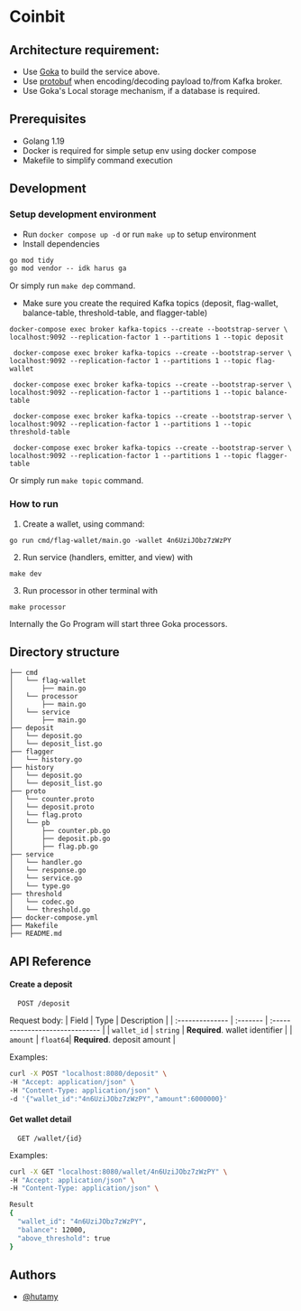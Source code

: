 # Coinbit

## Architecture requirement:
- Use [Goka](https://github.com/lovoo/goka) to build the service above.
- Use [protobuf](https://developers.google.com/protocol-buffers/docs/gotutorial) when encoding/decoding payload to/from Kafka broker.
- Use Goka's Local storage mechanism, if a database is required.

## Prerequisites
- Golang 1.19
- Docker is required for simple setup env using docker compose
- Makefile to simplify command execution

## Development 

### Setup development environment

- Run `docker compose up -d` or run `make up` to setup environment
- Install dependencies
```cmd
go mod tidy
go mod vendor -- idk harus ga
```
Or simply run `make dep` command.
- Make sure you create the required Kafka topics (deposit, flag-wallet,  balance-table, threshold-table, and flagger-table)
```
docker-compose exec broker kafka-topics --create --bootstrap-server \
localhost:9092 --replication-factor 1 --partitions 1 --topic deposit

 docker-compose exec broker kafka-topics --create --bootstrap-server \
localhost:9092 --replication-factor 1 --partitions 1 --topic flag-wallet

 docker-compose exec broker kafka-topics --create --bootstrap-server \
localhost:9092 --replication-factor 1 --partitions 1 --topic balance-table

 docker-compose exec broker kafka-topics --create --bootstrap-server \
localhost:9092 --replication-factor 1 --partitions 1 --topic threshold-table

 docker-compose exec broker kafka-topics --create --bootstrap-server \
localhost:9092 --replication-factor 1 --partitions 1 --topic flagger-table
```
Or simply run `make topic` command.

### How to run
1. Create a wallet, using command:
```
go run cmd/flag-wallet/main.go -wallet 4n6UziJObz7zWzPY
```
2. Run service (handlers, emitter, and view) with 
```
make dev
```
3. Run processor in other terminal with
```
make processor
```

Internally the Go Program will start three Goka processors.

## Directory structure

```
├── cmd
│   └── flag-wallet
│       ├── main.go
│   └── processor
│       ├── main.go
│   └── service
│       ├── main.go
├── deposit
│   └── deposit.go
│   └── deposit_list.go
├── flagger
│   └── history.go
├── history
│   └── deposit.go
│   └── deposit_list.go
├── proto
│   └── counter.proto
│   └── deposit.proto
│   └── flag.proto
│   └── pb
│       ├── counter.pb.go
│       ├── deposit.pb.go
│       ├── flag.pb.go
├── service
│   └── handler.go
│   └── response.go
│   └── service.go
│   └── type.go
├── threshold
│   └── codec.go
│   └── threshold.go
├── docker-compose.yml
├── Makefile
├── README.md
```

## API Reference

#### Create a deposit

```http
  POST /deposit
```
Request body:
| Field           | Type     | Description                     |
| :-------------- | :------- | :------------------------------ |
| `wallet_id`     | `string` | **Required**. wallet identifier |
| `amount`        | `float64`| **Required**. deposit amount    |

Examples:
```bash
curl -X POST "localhost:8080/deposit" \
-H "Accept: application/json" \
-H "Content-Type: application/json" \
-d '{"wallet_id":"4n6UziJObz7zWzPY","amount":6000000}'
```

#### Get wallet detail

```http
  GET /wallet/{id}
```

Examples:
```bash
curl -X GET "localhost:8080/wallet/4n6UziJObz7zWzPY" \
-H "Accept: application/json" \
-H "Content-Type: application/json" \

Result
{
  "wallet_id": "4n6UziJObz7zWzPY",
  "balance": 12000,
  "above_threshold": true
}
```

## Authors

- [@hutamy](https://www.github.com/hutamy)